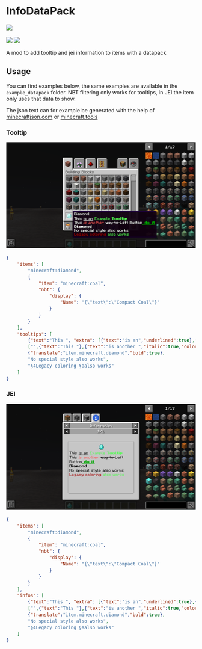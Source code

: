 # InfoDataPack
<a href="https://github.com/GoryMoon/InfoDataPack/actions/workflows/ci.yml"><img src="https://img.shields.io/github/workflow/status/GoryMoon/InfoDataPack/Java%20CI" /></a>

<a href="https://www.curseforge.com/minecraft/mc-mods/infodatapack"><img src="http://cf.way2muchnoise.eu/full_infodatapack_downloads.svg" /></a>
<a href="https://www.curseforge.com/minecraft/mc-mods/infodatapack"><img src="http://cf.way2muchnoise.eu/versions/infodatapack_all.svg" /></a>

A mod to add tooltip and jei information to items with a datapack

## Usage
You can find examples below, the same examples are available in the `example_datapack` folder.
NBT filtering only works for tooltips, in JEI the item only uses that data to show. 

The json text can for example be generated with the help of [minecraftjson.com](https://minecraftjson.com) or [minecraft.tools](https://minecraft.tools/en/json_text.php)

### Tooltip
![Tooltip image](.github/images/tooltip.png)
```json
{
    "items": [
        "minecraft:diamond",
        {
            "item": "minecraft:coal",
            "nbt": {
                "display": {
                    "Name": "{\"text\":\"Compact Coal\"}"
                }
            }
        }
    ],
    "tooltips": [
        {"text":"This ", "extra": [{"text":"is an","underlined":true},{"text":" Example ","color":"green"},{"text":"Tooltip","bold":true,"color":"green"}]},
        ["",{"text":"This "},{"text":"is another ","italic":true,"color":"red"},{"text":"way to ","strikethrough":true},{"keybind":"key.attack"},{"text":" do it","bold":true,"underlined":true,"color":"dark_green"}],
        {"translate":"item.minecraft.diamond","bold":true},
        "No special style also works",
        "§4Legacy coloring §aalso works"
    ]
}
```

### JEI
![Tooltip image](.github/images/jei_info.png)
```json
{
    "items": [
        "minecraft:diamond",
        {
            "item": "minecraft:coal",
            "nbt": {
                "display": {
                    "Name": "{\"text\":\"Compact Coal\"}"
                }
            }
        }
    ],
    "infos": [
        {"text":"This ", "extra": [{"text":"is an","underlined":true},{"text":" Example ","color":"green"},{"text":"Tooltip","bold":true,"color":"green"}]},
        ["",{"text":"This "},{"text":"is another ","italic":true,"color":"red"},{"text":"way to ","strikethrough":true},{"keybind":"key.attack"},{"text":" do it","bold":true,"underlined":true,"color":"dark_green"}],
        {"translate":"item.minecraft.diamond","bold":true},
        "No special style also works",
        "§4Legacy coloring §aalso works"
    ]
}
```
